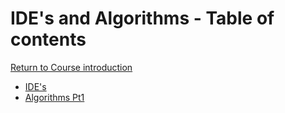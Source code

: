 # IDE's and Algorithms - Table of contents

<a href="https://github.com/CyberTrainingUSAF/01-Course-Introduction-and-setup/blob/master/README.md" rel="Return to Course Introduction"> Return to Course introduction </a>

* [IDE's](01_IDEs.md)
* [Algorithms Pt1](02_Agorithms_pt1)
  

